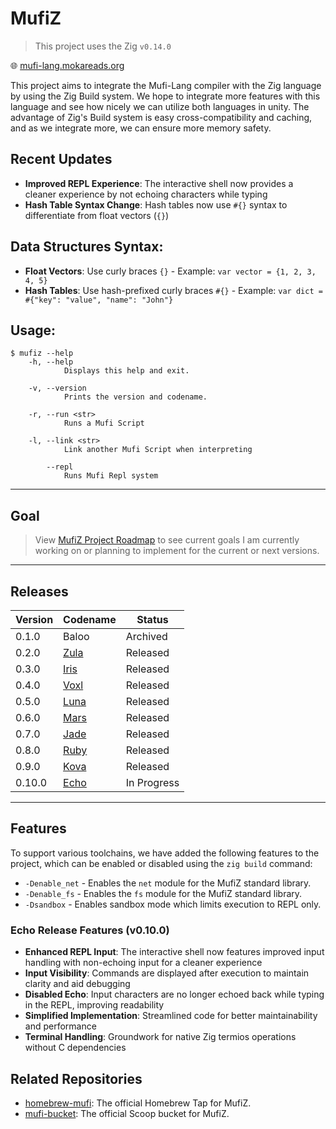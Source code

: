 # MufiZ

> This project uses the Zig `v0.14.0`

🌐 [mufi-lang.mokareads.org](https://mufi-lang.mokareads.org)

This project aims to integrate the Mufi-Lang compiler with the Zig language by using the
Zig Build system. We hope to integrate more features with this language and see how nicely
we can utilize both languages in unity. The advantage of Zig's Build system is easy cross-compatibility and caching, and as we integrate more,
we can ensure more memory safety.

## Recent Updates

- **Improved REPL Experience**: The interactive shell now provides a cleaner experience by not echoing characters while typing
- **Hash Table Syntax Change**: Hash tables now use `#{}` syntax to differentiate from float vectors (`{}`)

## Data Structures Syntax:

- **Float Vectors**: Use curly braces `{}` - Example: `var vector = {1, 2, 3, 4, 5}`
- **Hash Tables**: Use hash-prefixed curly braces `#{}` - Example: `var dict = #{"key": "value", "name": "John"}`

## Usage:

```shell
$ mufiz --help
    -h, --help
            Displays this help and exit.

    -v, --version
            Prints the version and codename.

    -r, --run <str>
            Runs a Mufi Script

    -l, --link <str>
            Link another Mufi Script when interpreting

        --repl
            Runs Mufi Repl system
```

---

## Goal

> View [MufiZ Project Roadmap](https://github.com/users/Mustafif/projects/1) to see current goals I am currently working on or planning to implement for the current or next versions.

---

## Releases

| Version | Codename                                                                 | Status      |
| ------- | ------------------------------------------------------------------------ | ----------- |
| 0.1.0   | Baloo                                                                    | Archived    |
| 0.2.0   | [Zula](https://github.com/Mustafif/MufiZ/releases/tag/v0.2.0)            | Released    |
| 0.3.0   | [Iris](https://github.com/Mustafif/MufiZ/releases/tag/v0.3.0)            | Released    |
| 0.4.0   | [Voxl](https://github.com/Mustafif/MufiZ/releases/tag/v0.4.0)            | Released    |
| 0.5.0   | [Luna](https://github.com/Mustafif/MufiZ/releases/tag/v0.5.0)            | Released    |
| 0.6.0   | [Mars](https://github.com/Mustafif/MufiZ/releases/tag/v0.6.0)            | Released    |
| 0.7.0   | [Jade](https://github.com/Mustafif/MufiZ/releases/tag/v0.7.0)            | Released    |
| 0.8.0   | [Ruby](https://github.com/Mustafif/MufiZ/releases/tag/v0.8.0)            | Released    |
| 0.9.0   | [Kova](https://github.com/Mustafif/MufiZ/releases/tag/v0.9.0) | Released |
| 0.10.0  | [Echo](https://github.com/Mustafif/MufiZ/releases/tag/next-experimental) | In Progress |

---

## Features

To support various toolchains, we have added the following features to the project, which can be enabled or disabled using the `zig build` command:

- `-Denable_net` - Enables the `net` module for the MufiZ standard library.
- `-Denable_fs` - Enables the `fs` module for the MufiZ standard library.
- `-Dsandbox` - Enables sandbox mode which limits execution to REPL only.

### Echo Release Features (v0.10.0)

- **Enhanced REPL Input**: The interactive shell now features improved input handling with non-echoing input for a cleaner experience
- **Input Visibility**: Commands are displayed after execution to maintain clarity and aid debugging
- **Disabled Echo**: Input characters are no longer echoed back while typing in the REPL, improving readability
- **Simplified Implementation**: Streamlined code for better maintainability and performance
- **Terminal Handling**: Groundwork for native Zig termios operations without C dependencies

## Related Repositories

- [homebrew-mufi](https://github.com/Mustafif/homebrew-mufi): The official Homebrew Tap for MufiZ.
- [mufi-bucket](https://github.com/Mustafif/mufi-bucket): The official Scoop bucket for MufiZ.
